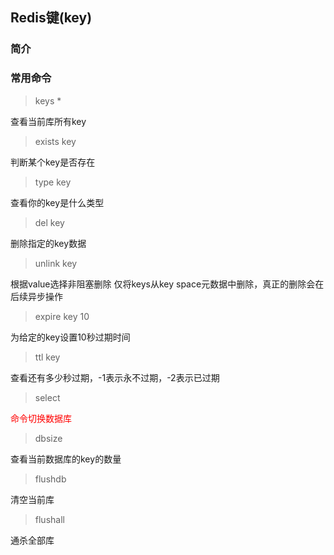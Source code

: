 ## Redis键(key)

### 简介


### 常用命令
>keys * 

查看当前库所有key
>exists key 

判断某个key是否存在
>type key 

查看你的key是什么类型

>del key 

删除指定的key数据
>unlink key 

根据value选择非阻塞删除
仅将keys从key space元数据中删除，真正的删除会在后续异步操作

>expire key 10 

为给定的key设置10秒过期时间
>ttl key 

查看还有多少秒过期，-1表示永不过期，-2表示已过期

>select 

<font color=red>命令切换数据库</font>
>dbsize 

查看当前数据库的key的数量

>flushdb 

清空当前库
>flushall 

通杀全部库